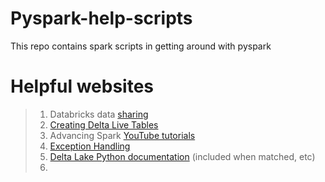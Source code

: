 # Pyspark-help-scripts
This repo contains spark scripts in getting around with pyspark

# Helpful websites
> 1. Databricks data [sharing](https://www.databricks.com/discover/demos)
> 2. [Creating Delta Live Tables](https://docs.databricks.com/workflows/delta-live-tables/delta-live-tables-python-ref.html)
> 3. Advancing Spark [YouTube tutorials](https://www.youtube.com/watch?v=COF3QHypqB4)
> 4. [Exception Handling](https://www.programiz.com/python-programming/exception-handling)
> 5. [Delta Lake Python documentation](https://docs.delta.io/0.4.0/api/python/index.html) (included when matched, etc)
> 6. 